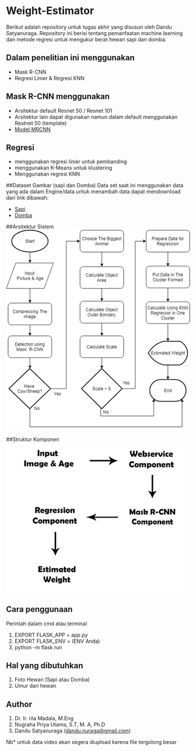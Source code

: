 # Weight-Estimator
Berikut adalah repository untuk tugas akhir yang disusun oleh Dandu Satyanuraga. Repository ini berisi tentang pemanfaatan machine learning dan metode regresi untuk mengukur berat hewan sapi dan domba.

## Dalam penelitian ini menggunakan
- Mask R-CNN
- Regresi Linier & Regresi KNN

## Mask R-CNN menggunakan
- Arsitektur default Resnet 50 / Resnet 101
- Arsitektur lain dapat digunakan namun dalam default menggunakan Restnet 50 (template)
- [Model MRCNN](https://github.com/matterport/Mask_RCNN)

## Regresi
- menggunakan regresi linier untuk pembanding
- menggunakan K-Means untuk klustering
- Menggunakan regresi KNN

##Dataset Gambar (sapi dan Domba)
Data set saat ini menggunakan data yang ada dalam Engine/data untuk menambah data dapat mendownload dari link dibawah:
- [Sapi](https://doc-0g-a4-docs.googleusercontent.com/docs/securesc/dhg99fnpvn3ar29f3tfkhpud1dooq5jt/rm3clsgamb4nv2t1530bu2onepumcv19/1569463200000/04338857337762483249/05089704764381139844/0B7dS7AFpUzt1b3N6Q0FIcEpWWmc?e=download)
- [Domba](https://doc-04-a4-docs.googleusercontent.com/docs/securesc/dhg99fnpvn3ar29f3tfkhpud1dooq5jt/bhjggfig5dcrkkd2pvmjvlc7qe9ou1va/1569463200000/04338857337762483249/05089704764381139844/0B7dS7AFpUzt1cGNkT1lVMldxdHc?e=download&nonce=pnjh8o6728j0q&user=05089704764381139844&hash=vp9kb9kf0q463cda2u669lrfhn8n1lat)

##Arsitektur Sistem
![arch](asset/arch.png)

##Struktur Komponen
![komp](asset/graph.png)

## Cara penggunaan
Perintah dalam cmd atau terminal
1. EXPORT FLASK_APP = app.py
2. EXPORT FLASK_ENV = (ENV Anda)
3. python -m flask run

## Hal yang dibutuhkan
1. Foto Hewan (Sapi atau Domba)
2. Umur dari hewan

## Author
1. Dr. Ir. rila Madala, M.Eng
2. Nugraha Priya Utama, S.T, M. A, Ph.D
2. Dandu Satyanuraga (dandu.nuraga@gmail.com)

Nb* untuk data video akan segera diupload karena file tergolong besar
